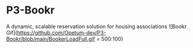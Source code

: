 # P3-Bookr
A dynamic, scalable reservation solution for housing associations
![Bookr Gif](https://github.com/Opetum-dev/P3-Bookr/blob/main/BookerLoadFull.gif = 500:100)
